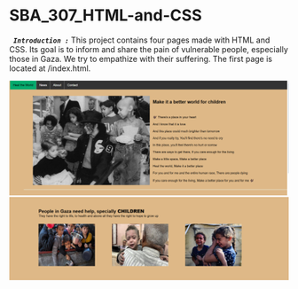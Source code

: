 # SBA_307_HTML-and-CSS

**_` Introduction :`_**
This project contains four pages made with HTML and CSS. Its goal is to inform and share the pain of vulnerable people, especially those in Gaza. We try to empathize with their suffering.
The first page is located at /index.html.

![img1](images/img1.png)
![img1](images/img2.png)
